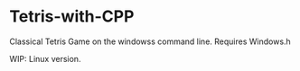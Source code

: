 # Tetris-with-CPP

Classical Tetris Game on the windowss command line. Requires Windows.h

WIP: Linux version.
